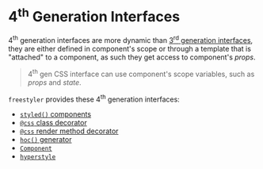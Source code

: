 # 4<sup>th</sup> Generation Interfaces

4<sup>th</sup> generation interfaces are more dynamic than [3<sup>rd</sup> generation interfaces](./3rd-gen.md),
they are either defined in component's scope or through a template that is "attached" to a component, as such they
get access to component's *props*.

> 4<sup>th</sup> gen CSS interface can use component's scope variables, such as *props* and *state*.

`freestyler` provides these 4<sup>th</sup> generation interfaces:

- [`styled()` components](./styled.md)
- [`@css` class decorator](./css-class-decorator.md)
- [`@css` render method decorator](./4th-gen-css-render-method-decorator.md)
- [`hoc()` generator](./hoc-generator.md)
- [`Component`](./Component.md)
- [`hyperstyle`](./hyperstyle.md)
